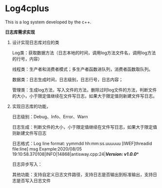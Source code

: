 # Log4cplus
This is a log system developed by the c++.

**日志库需求实现**

1. 设计实现日志库对应的类

   Log类：获取数据方法（日志本地的时间，调用log方法文件名，调用log方法的行号，内容）

   线程类：生产者和消费者模式；多生产者函数进队列，消费者函数取队列。

   数据类：日志生成时间，日志级别，日志行号，日志内容；

   管理类：生成log方法，写入文件的方法，删除过时log文件的方法，判断文件的大小，小于限定值继续在文件写日志，如果大于限定值则新建文件写日志。

2. 实现日志库的功能，

   日志级别：Debug、Info、Error、Warn

   日志生成：判断文件的大小，小于限定值继续在文件写日志，如果大于限定值则新建文件写日志

   日志格式：Log line format: yymmdd hh:mm:ss.uuuuuu [IWEF]threadid file:line] msg
   Example:2020/08/05 19:10:58.370108|INFO|14868|antisway.cpp:24|***********Version: v1.0.0************

   日志异步写入：

   其他功能：支持自定义日志文件路径，支持日志是否输出到标准输出，支持日志是否写入日志文件